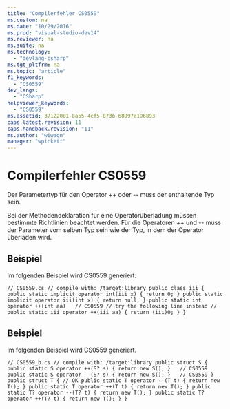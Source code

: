 ```yaml
---
title: "Compilerfehler CS0559"
ms.custom: na
ms.date: "10/29/2016"
ms.prod: "visual-studio-dev14"
ms.reviewer: na
ms.suite: na
ms.technology: 
  - "devlang-csharp"
ms.tgt_pltfrm: na
ms.topic: "article"
f1_keywords: 
  - "CS0559"
dev_langs: 
  - "CSharp"
helpviewer_keywords: 
  - "CS0559"
ms.assetid: 37122001-8a55-4cf5-873b-68997e196893
caps.latest.revision: 11
caps.handback.revision: "11"
ms.author: "wiwagn"
manager: "wpickett"
---
```

# Compilerfehler CS0559
Der Parametertyp für den Operator \+\+ oder \-\- muss der enthaltende Typ sein.  
  
 Bei der Methodendeklaration für eine Operatorüberladung müssen bestimmte Richtlinien beachtet werden. Für die Operatoren \+\+ und \-\- muss der Parameter vom selben Typ sein wie der Typ, in dem der Operator überladen wird.  
  
## Beispiel  
 Im folgenden Beispiel wird CS0559 generiert:  
  
```  
// CS0559.cs // compile with: /target:library public class iii { public static implicit operator int(iii x) { return 0; } public static implicit operator iii(int x) { return null; } public static int operator ++(int aa)   // CS0559 // try the following line instead // public static iii operator ++(iii aa) { return (iii)0; } }  
```  
  
## Beispiel  
 Im folgenden Beispiel wird CS0559 generiert.  
  
```  
// CS0559_b.cs // compile with: /target:library public struct S { public static S operator ++(S? s) { return new S(); }   // CS0559 public static S operator --(S? s) { return new S(); }   // CS0559 } public struct T { // OK public static T operator --(T t) { return new T(); } public static T operator ++(T t) { return new T(); } public static T? operator --(T? t) { return new T(); } public static T? operator ++(T? t) { return new T(); } }  
```